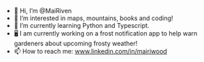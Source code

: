 - 👋 Hi, I’m @MaiRiven
- 👀 I’m interested in maps, mountains, books and coding!
- 🌱 I’m currently learning Python and Typescript.
- 🖥️ I am currently working on a frost notification app to help warn gardeners about upcoming frosty weather! 
- 📫 How to reach me: www.linkedin.com/in/mairiwood
